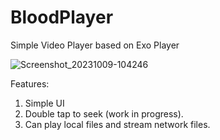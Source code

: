 # BloodPlayer

Simple Video Player based on Exo Player

![Screenshot_20231009-104246](https://github.com/harisabdullahh/BloodPlayer/assets/46281543/300a27c4-9dd7-4529-8774-21fe9f18cfdd)

Features:
1. Simple UI
2. Double tap to seek (work in progress).
3. Can play local files and stream network files.
